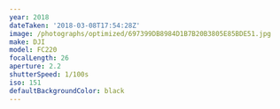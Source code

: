 ```yaml
---
year: 2018
dateTaken: '2018-03-08T17:54:28Z'
image: /photographs/optimized/697399DB8984D1B7B20B3805E85BDE51.jpg
make: DJI
model: FC220
focalLength: 26
aperture: 2.2
shutterSpeed: 1/100s
iso: 151
defaultBackgroundColor: black
---
```

